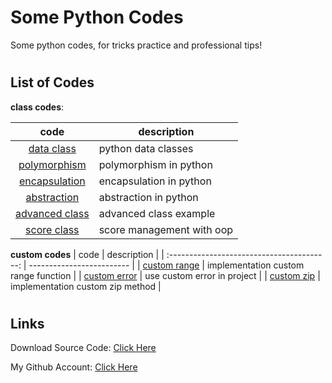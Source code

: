 # Some Python Codes

Some python codes, for tricks practice and professional tips!

#

## List of Codes

**class codes**:

|                    code                    | description               |
| :----------------------------------------: | ------------------------- |
| [data class](class/python_dataclass.py.py) | python data classes       |
|   [polymorphism](class/polymorphism.py)    | polymorphism in python    |
|  [encapsulation](class/encapsulation.py)   | encapsulation in python   |
|    [abstraction](class/abstraction.py)     | abstraction in python     |
| [advanced class](class/advanced_class.py)  | advanced class example    |
|       [score class](class/score.py)        | score management with oop |


**custom codes**
| code | description |
| :----------------------------------------: | ------------------------- |
| [custom range](custom/custom_range.py) | implementation custom range function |
| [custom error](custom/custom_error.py) | use custom error in project |
| [custom zip](custom/custom_zip.py) | implementation custom zip method |

#

## Links

Download Source Code: [Click Here](https://github.com/dori-dev/some-python-codes/archive/refs/heads/main.zip)

My Github Account: [Click Here](https://github.com/dori-dev/)
